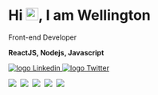 <!-- ![Profile Views](http://estruyf-github.azurewebsites.net/api/VisitorHit?user=wellingtonnascimento&repo=wellingtonnascimento&countColorcountColor) -->


<h1 align = "justify"> Hi <img src="https://media.giphy.com/media/hvRJCLFzcasrR4ia7z/giphy.gif" width="25px">, I am Wellington</h1>
<p align = "justify">Front-end Developer</p>


**ReactJS, Nodejs, Javascript**


<p align="left">
   <a href="https://www.linkedin.com/in/wellington-nascimento-65364517b/">
    <img alt="logo Linkedin" src="https://img.shields.io/badge/-LinkedIn-blue?style=flat-square&logo=Linkedin&logoColor=white&link=https://www.linkedin.com/in/wellington-nascimento-65364517b/">
  </a>
  
<a href="https://twitter.com/wellingtonnc07">
    <img alt="logo Twitter" src="https://img.shields.io/badge/-Twitter-1ca0f1?style=flat-square&labelColor=1ca0f1&logo=twitter&logoColor=white&link=https://twitter.com/wellingtonnc07">
  </a>
</p>

<p align="left">
  <!-- HTML Icon -->
  <img src="https://user-images.githubusercontent.com/35739995/122654956-2b934900-d125-11eb-94b1-58102216fa9f.png">&nbsp;
  <!-- CSS Icon -->
  <img src="https://user-images.githubusercontent.com/35739995/122655003-80cf5a80-d125-11eb-9718-c0d416a29986.png">&nbsp;
  <!-- JS Icon -->
  <img src="https://user-images.githubusercontent.com/35739995/122655023-a78d9100-d125-11eb-89b8-f006041d9d4a.png">&nbsp;
  <!-- React Icon -->
  <img src="https://user-images.githubusercontent.com/35739995/122655062-094dfb00-d126-11eb-963a-44b2ef1528f2.png">&nbsp;
  <!-- Git Icon -->
  <img src="https://user-images.githubusercontent.com/35739995/122655117-7c577180-d126-11eb-9b30-3591b1252bb5.png">&nbsp;
</p>

<!-- ![Github Stats](https://github-readme-stats.vercel.app/api?username=wellingtonnascimento&show_icons=true&count_private=true&show_icons=true&theme=react&include_all_commits=true)
![Top Langs](https://github-readme-stats.vercel.app/api/top-langs/?username=wellingtonnascimento&show_icons=true&theme=react&layout=compact) -->



